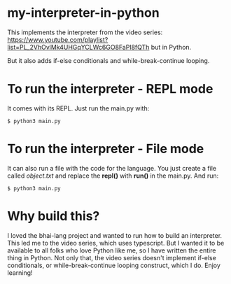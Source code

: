 # my-interpreter-in-python

This implements the interpreter from the video series: https://www.youtube.com/playlist?list=PL_2VhOvlMk4UHGqYCLWc6GO8FaPl8fQTh but in Python.

But it also adds if-else conditionals and while-break-continue looping.

# To run the interpreter - REPL mode
It comes with its REPL. Just run the main.py with:

```
$ python3 main.py
```

# To run the interpreter - File mode
It can also run a file with the code for the language. You just create a file called *object.txt* and replace the **repl()** with **run()** in the main.py. And run:

```
$ python3 main.py
```

# Why build this?
I loved the bhai-lang project and wanted to run how to build an interpreter. This led me to the video series, which uses typescript. But I wanted it to be available to all folks who love Python like me, so I have written the entire thing in Python. Not only that, the video series doesn't implement if-else conditionals, or while-break-continue looping construct, which I do. Enjoy learning!

